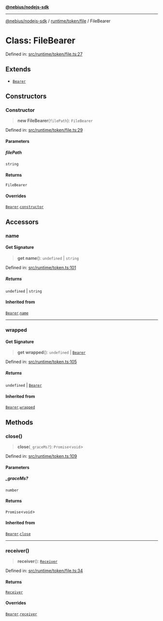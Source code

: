 [**@nebius/nodejs-sdk**](../../../../README.md)

---

[@nebius/nodejs-sdk](../../../../README.md) / [runtime/token/file](../README.md) / FileBearer

# Class: FileBearer

Defined in: [src/runtime/token/file.ts:27](https://github.com/nebius/nodejs-sdk/blob/2ec552fb564ad8fdbf78c4eb6e73ce9101501e8a/src/runtime/token/file.ts#L27)

## Extends

- [`Bearer`](../../classes/Bearer.md)

## Constructors

### Constructor

> **new FileBearer**(`filePath`): `FileBearer`

Defined in: [src/runtime/token/file.ts:29](https://github.com/nebius/nodejs-sdk/blob/2ec552fb564ad8fdbf78c4eb6e73ce9101501e8a/src/runtime/token/file.ts#L29)

#### Parameters

##### filePath

`string`

#### Returns

`FileBearer`

#### Overrides

[`Bearer`](../../classes/Bearer.md).[`constructor`](../../classes/Bearer.md#constructor)

## Accessors

### name

#### Get Signature

> **get** **name**(): `undefined` \| `string`

Defined in: [src/runtime/token.ts:101](https://github.com/nebius/nodejs-sdk/blob/2ec552fb564ad8fdbf78c4eb6e73ce9101501e8a/src/runtime/token.ts#L101)

##### Returns

`undefined` \| `string`

#### Inherited from

[`Bearer`](../../classes/Bearer.md).[`name`](../../classes/Bearer.md#name)

---

### wrapped

#### Get Signature

> **get** **wrapped**(): `undefined` \| [`Bearer`](../../classes/Bearer.md)

Defined in: [src/runtime/token.ts:105](https://github.com/nebius/nodejs-sdk/blob/2ec552fb564ad8fdbf78c4eb6e73ce9101501e8a/src/runtime/token.ts#L105)

##### Returns

`undefined` \| [`Bearer`](../../classes/Bearer.md)

#### Inherited from

[`Bearer`](../../classes/Bearer.md).[`wrapped`](../../classes/Bearer.md#wrapped)

## Methods

### close()

> **close**(`_graceMs?`): `Promise`\<`void`\>

Defined in: [src/runtime/token.ts:109](https://github.com/nebius/nodejs-sdk/blob/2ec552fb564ad8fdbf78c4eb6e73ce9101501e8a/src/runtime/token.ts#L109)

#### Parameters

##### \_graceMs?

`number`

#### Returns

`Promise`\<`void`\>

#### Inherited from

[`Bearer`](../../classes/Bearer.md).[`close`](../../classes/Bearer.md#close)

---

### receiver()

> **receiver**(): [`Receiver`](../../classes/Receiver.md)

Defined in: [src/runtime/token/file.ts:34](https://github.com/nebius/nodejs-sdk/blob/2ec552fb564ad8fdbf78c4eb6e73ce9101501e8a/src/runtime/token/file.ts#L34)

#### Returns

[`Receiver`](../../classes/Receiver.md)

#### Overrides

[`Bearer`](../../classes/Bearer.md).[`receiver`](../../classes/Bearer.md#receiver)

